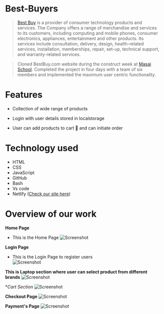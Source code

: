 # Best-Buyers

> [Best Buy](https://www.bestbuy.com/) is a provider of consumer technology products and services. The Company offers a range of merchandise and services to its customers, including computing and mobile phones, consumer electronics, appliances, entertainment and other products. Its services include consultation, delivery, design, health-related services, installation, memberships, repair, set-up, technical support, and warranty-related services.

> Cloned BestBuy.com website during the construct week at [Masai School](masaischool.com). Completed the project in four days with a team of six members and implemented the maximum user centric functionality.

# Features

- Collection of wide range of products 

- Login with user details stored in localstorage

- User can add products to cart 🛒 and can initiate order

# Technology used 

- HTML
- CSS
- JavaScript
- GitHub
- Bash
- Vs code
- Netlify ([Check our site here](http://bestbuy-in.netlify.com/))

# Overview of our work

**Home Page**
- This is the Home Page
![Screenshot](https://www.linkpicture.com/q/BB3.png)


**Login Page**
- This is the Login Page to register users  
![Screenshot](https://www.linkpicture.com/q/BB2.png)

**This is Laptop section where user can select product from different brands** 
![Screenshot](https://www.linkpicture.com/q/BB4.png)

**Cart Section*
![Screenshot](https://www.linkpicture.com/q/BB5.png)

**Checkout Page**
![Screenshot](https://www.linkpicture.com/q/BB6.png)

**Payment's Page**
![Screenshot](https://www.linkpicture.com/q/BB7.png)
